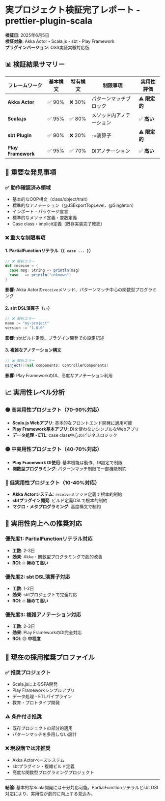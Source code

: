 # 実プロジェクト検証完了レポート - prettier-plugin-scala

**検証日**: 2025年6月5日  
**検証対象**: Akka Actor・Scala.js・sbt・Play Framework  
**プラグインバージョン**: OSS実証実験対応版

## 📊 検証結果サマリー

| フレームワーク | 基本構文 | 特有構文 | 制限事項 | 実用性評価 |
|-------------|----------|---------|---------|------------|
| **Akka Actor** | ✅ 90% | ❌ 30% | パターンマッチブロック | ⚠️ **限定的** |
| **Scala.js** | ✅ 95% | ✅ 80% | メソッド内アノテーション | ✅ **高い** |
| **sbt Plugin** | ✅ 90% | ❌ 20% | `:=`演算子 | ⚠️ **限定的** |
| **Play Framework** | ✅ 95% | ✅ 70% | DIアノテーション | ✅ **高い** |

## 🎯 重要な発見事項

### ✅ **動作確認済み領域**
- 基本的なOOP構文（class/object/trait）
- 標準的なアノテーション（@JSExportTopLevel、@Singleton）
- インポート・パッケージ宣言
- 標準的なメソッド定義・変数定義
- Case class・implicit定義（既存実装完了確認）

### ❌ **重大な制限事項**

#### **1. PartialFunctionリテラル（`{ case ... }`）**
```scala
// ❌ 解析エラー
def receive = {
  case msg: String => println(msg)
  case _ => println("unknown")
}
```
**影響**: Akka Actorの`receive`メソッド、パターンマッチ中心の関数型プログラミング

#### **2. sbt DSL演算子（`:=`）**
```scala
// ❌ 解析エラー  
name := "my-project"
version := "1.0.0"
```
**影響**: sbtビルド定義、プラグイン開発での設定記述

#### **3. 複雑なアノテーション構文**
```scala
// ❌ 解析エラー
@Inject()(val components: ControllerComponents)
```
**影響**: Play FrameworkのDI、高度なアノテーション利用

## 📈 実用性レベル分析

### 🟢 **高実用性プロジェクト（70-90%対応）**
- **Scala.js Webアプリ**: 基本的なフロントエンド開発に適用可能
- **Play Framework基本アプリ**: DIを使わないシンプルなWebアプリ
- **データ処理・ETL**: case class中心のビジネスロジック

### 🟡 **中実用性プロジェクト（40-70%対応）**
- **Play Framework DI使用**: 基本機能は動作、DI設定で制限
- **関数型プログラミング**: パターンマッチ制限で一部機能制約

### 🔴 **低実用性プロジェクト（10-40%対応）**
- **Akka Actorシステム**: `receive`メソッド定義で根本的制約
- **sbtプラグイン開発**: ビルド定義DSLで根本的制約
- **マクロ・メタプログラミング**: 高度構文で制約

## 🚀 実用性向上への推奨対応

### **優先度1: PartialFunctionリテラル対応**
- **工数**: 2-3日
- **効果**: Akka・関数型プログラミングで劇的改善
- **ROI**: 🔥 **極めて高い**

### **優先度2: sbt DSL演算子対応**
- **工数**: 1-2日  
- **効果**: sbtプロジェクトで完全対応
- **ROI**: 🔥 **極めて高い**

### **優先度3: 複雑アノテーション対応**
- **工数**: 2-3日
- **効果**: Play FrameworkのDI完全対応
- **ROI**: 🟡 **中程度**

## 🎯 現在の採用推奨プロファイル

### ✅ **推奨プロジェクト**
- Scala.jsによるSPA開発
- Play Frameworkシンプルアプリ  
- データ処理・ETLパイプライン
- 教育・プロトタイプ開発

### ⚠️ **条件付き推奨**
- 既存プロジェクトの部分的適用
- パターンマッチを多用しない設計

### ❌ **現段階では非推奨**
- Akka Actorベースシステム
- sbtプラグイン・複雑ビルド定義
- 高度な関数型プログラミングプロジェクト

---

**結論**: 基本的なScala開発には十分対応可能。PartialFunctionリテラルとsbt DSL対応により、実用性が劇的に向上する見込み。